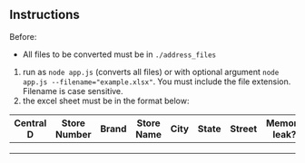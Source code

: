 ## Instructions

Before:
- All files to be converted must be in `./address_files`

1. run as `node app.js` (converts all files) or with optional argument `node app.js --filename="example.xlsx"`. You must include the file extension. Filename is case sensitive.
2. the excel sheet must be in the format below:

| Central D | Store Number | Brand | Store Name | City | State | Street | Memory leak? | Control |
|-----------|--------------|-------|------------|------|-------|--------|--------------|---------|
|           |              |       |            |      |       |        |              |         |
|           |              |       |            |      |       |        |              |         |
|           |              |       |            |      |       |        |              |         |

